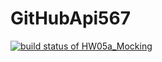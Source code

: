 # GitHubApi567
[![build status of HW05a_Mocking](https://travis-ci.com/alexsaltstein/GitHubApi567.svg?branch=HW05a_Mocking)](https://travis-ci.com/alexsaltstein/GitHubApi567)